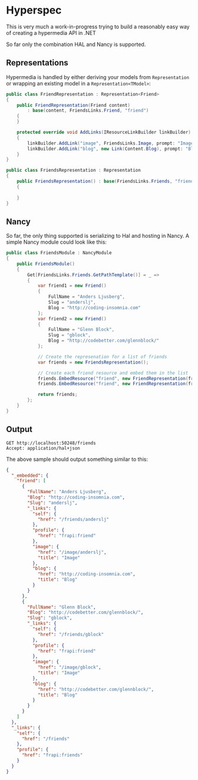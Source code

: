 # Hyperspec

This is very much a work-in-progress trying to build a reasonably easy way of creating a hypermedia API in .NET

So far only the combination HAL and Nancy is supported.

## Representations

Hypermedia is handled by either deriving your models from `Representation` or wrapping an existing model in a `Representation<TModel>`:

```csharp
public class FriendRepresentation : Representation<Friend>
{
    public FriendRepresentation(Friend content) 
        : base(content, FriendsLinks.Friend, "friend")
    {
    }

    protected override void AddLinks(IResourceLinkBuilder linkBuilder)
    {
        linkBuilder.AddLink("image", FriendsLinks.Image, prompt: "Image");
        linkBuilder.AddLink("blog", new Link(Content.Blog), prompt: "Blog");
    }
}

public class FriendsRepresentation : Representation
{
    public FriendsRepresentation() : base(FriendsLinks.Friends, "friends")
    {
        
    }
}
```

## Nancy
So far, the only thing supported is serializing to Hal and hosting in Nancy. A simple Nancy module could look like this:

```csharp
public class FriendsModule : NancyModule
{
    public FriendsModule()
    {
        Get[FriendsLinks.Friends.GetPathTemplate()] = _ =>
        {
            var friend1 = new Friend()
            {
                FullName = "Anders Ljusberg",
                Slug = "anderslj",
                Blog = "http://coding-insomnia.com"
            };
            var friend2 = new Friend()
            {
                FullName = "Glenn Block",
                Slug = "gblock",
                Blog = "http://codebetter.com/glennblock/"
            };

            // Create the represenation for a list of friends
            var friends = new FriendsRepresentation();

            // Create each friend resource and embed them in the list
            friends.EmbedResource("friend", new FriendRepresentation(friend1));
            friends.EmbedResource("friend", new FriendRepresentation(friend2));

            return friends;
        };
    }
}
```


## Output
```
GET http://localhost:50248/friends
Accept: application/hal+json
```

The above sample should output something similar to this:

```json
{
  "_embedded": {
    "friend": [
      {
        "FullName": "Anders Ljusberg",
        "Blog": "http://coding-insomnia.com",
        "Slug": "anderslj",
        "_links": {
          "self": {
            "href": "/friends/anderslj"
          },
          "profile": {
            "href": "frapi:friend"
          },
          "image": {
            "href": "/image/anderslj",
            "title": "Image"
          },
          "blog": {
            "href": "http://coding-insomnia.com",
            "title": "Blog"
          }
        }
      },
      {
        "FullName": "Glenn Block",
        "Blog": "http://codebetter.com/glennblock/",
        "Slug": "gblock",
        "_links": {
          "self": {
            "href": "/friends/gblock"
          },
          "profile": {
            "href": "frapi:friend"
          },
          "image": {
            "href": "/image/gblock",
            "title": "Image"
          },
          "blog": {
            "href": "http://codebetter.com/glennblock/",
            "title": "Blog"
          }
        }
      }
    ]
  },
  "_links": {
    "self": {
      "href": "/friends"
    },
    "profile": {
      "href": "frapi:friends"
    }
  }
}
```
